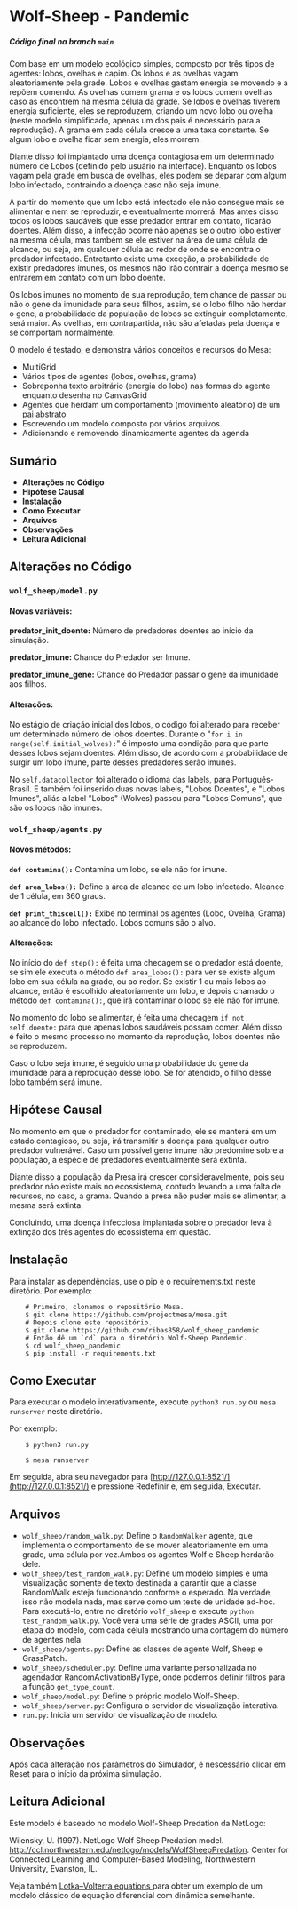 <!--
Wolf-Sheep - Pandemic 
================================
Lucas Jr. Ribas - UnB

Baseado no "Wolf Sheep Predation Model"
-->

# Wolf-Sheep - Pandemic

##### *Código final na branch* ***``main``***

Com base em um modelo ecológico simples, composto por três tipos de agentes: lobos, ovelhas e capim. Os lobos e as ovelhas vagam aleatoriamente pela grade. Lobos e ovelhas gastam energia se movendo e a repõem comendo. As ovelhas comem grama e os lobos comem ovelhas caso as encontrem na mesma célula da grade. Se lobos e ovelhas tiverem energia suficiente, eles se reproduzem, criando um novo lobo ou ovelha (neste modelo simplificado, apenas um dos pais é necessário para a reprodução). A grama em cada célula cresce a uma taxa constante. Se algum lobo e ovelha ficar sem energia, eles morrem.

Diante disso foi implantado uma doença contagiosa em um determinado número de Lobos (definido pelo usuário na interface). Enquanto os lobos vagam pela grade em busca de ovelhas, eles podem se deparar com algum lobo infectado, contraindo a doença caso não seja imune.

A partir do momento que um lobo está infectado ele não consegue mais se alimentar e nem se reproduzir, e eventualmente morrerá. Mas antes disso todos os lobos saudáveis que esse predador entrar em contato, ficarão doentes. Além disso, a infecção ocorre não apenas se o outro lobo estiver na mesma célula, mas também se ele estiver na área de uma célula de alcance, ou seja, em qualquer célula ao redor de onde se encontra o predador infectado.  Entretanto existe uma
exceção, a probabilidade de existir predadores imunes, os mesmos não irão contrair a doença mesmo se entrarem em contato com um lobo doente.

Os lobos imunes no momento de sua reprodução, tem chance de passar ou não o gene da imunidade para seus filhos, assim, se o lobo filho não herdar o gene, a probabilidade da população de lobos se extinguir completamente, será maior. As ovelhas, em contrapartida, não são afetadas pela doença e se comportam normalmente.

O modelo é testado, e demonstra vários conceitos e recursos do Mesa:
 - MultiGrid
 - Vários tipos de agentes (lobos, ovelhas, grama)
 - Sobreponha texto arbitrário (energia do lobo) nas formas do agente enquanto desenha no CanvasGrid
 - Agentes que herdam um comportamento (movimento aleatório) de um pai abstrato
 - Escrevendo um modelo composto por vários arquivos.
 - Adicionando e removendo dinamicamente agentes da agenda

## Sumário
- **Alterações no Código**
- **Hipótese Causal**
- **Instalação**
- **Como Executar**
- **Arquivos**
- **Observações**
- **Leitura Adicional**

## Alterações no Código

### ``wolf_sheep/model.py``

#### **Novas variáveis:**
**predator_init_doente:** Número de predadores doentes ao início da simulação.

**predator_imune:** Chance do Predador ser Imune.

**predator_imune_gene:** Chance do Predador passar o gene da imunidade aos filhos.

#### **Alterações:**

No estágio de criação inicial dos lobos, o código foi alterado para receber um determinado número de lobos doentes. Durante o "``for i in range(self.initial_wolves):``" é imposto uma condição para que parte desses lobos sejam doentes. Além disso, de acordo com a probabilidade de surgir um lobo imune, parte desses predadores serão imunes.

No ``self.datacollector`` foi alterado o idioma das labels, para Português-Brasil. E também foi inserido duas novas labels, "Lobos Doentes", e "Lobos Imunes", aliás a label "Lobos" (Wolves) passou para "Lobos Comuns", que são os lobos não imunes.

### ``wolf_sheep/agents.py``

#### **Novos métodos:**
**``def contamina():``** Contamina um lobo, se ele não for imune.

**``def area_lobos():``** Define a área de alcance de um lobo infectado. Alcance de 1 célula, em 360 graus.

**``def print_thiscell():``** Exibe no terminal os agentes (Lobo, Ovelha, Grama) ao alcance do lobo infectado. Lobos comuns são o alvo.

#### **Alterações:**
No início do ``def step():`` é feita uma checagem se o predador está doente, se sim ele executa o método ``def area_lobos():`` para ver se existe algum lobo em sua célula na grade, ou ao redor. Se existir 1 ou mais lobos ao alcance, então é escolhido aleatoriamente um lobo, e depois chamado o método ``def contamina():``, que irá contaminar o lobo se ele não for imune.

No momento do lobo se alimentar, é feita uma checagem ``if not self.doente:`` para que apenas lobos saudáveis possam comer. Além disso é feito o mesmo processo no momento da reprodução, lobos doentes não se reproduzem.

Caso o lobo seja imune, é seguido uma probabilidade do gene da imunidade para a reprodução desse lobo. Se for atendido, o filho desse lobo também será imune.

## Hipótese Causal

No momento em que o predador for contaminado, ele se manterá em um estado contagioso, ou seja, irá transmitir a doença para qualquer outro predador vulnerável. Caso um possível gene imune não predomine sobre a população, a espécie de predadores eventualmente será extinta.

Diante disso a população da Presa irá crescer consideravelmente, pois seu predador não existe mais no ecossistema, contudo levando a uma falta de recursos, no caso, a grama. Quando a presa não puder mais se alimentar, a mesma será extinta.
	
Concluindo, uma doença infecciosa implantada sobre o predador leva à extinção dos três agentes do ecossistema em questão.

## Instalação

Para instalar as dependências, use o pip e o requirements.txt neste diretório. Por exemplo:

```
    # Primeiro, clonamos o repositório Mesa.
    $ git clone https://github.com/projectmesa/mesa.git
    # Depois clone este repositório.
    $ git clone https://github.com/ribas858/wolf_sheep_pandemic
    # Então dê um `cd` para o diretório Wolf-Sheep Pandemic.
    $ cd wolf_sheep_pandemic
    $ pip install -r requirements.txt
```

## Como Executar

Para executar o modelo interativamente, execute ``python3 run.py`` ou ``mesa runserver``  neste diretório. 

Por exemplo:

```
    $ python3 run.py
```

```
    $ mesa runserver
```

Em seguida, abra seu navegador para [http://127.0.0.1:8521/](http://127.0.0.1:8521/) e pressione Redefinir e, em seguida, Executar.

## Arquivos

* ``wolf_sheep/random_walk.py``: Define o ``RandomWalker`` agente, que implementa o comportamento de se mover aleatoriamente em uma grade, uma célula por vez.Ambos os agentes Wolf e Sheep herdarão dele.
* ``wolf_sheep/test_random_walk.py``: Define um modelo simples e uma visualização somente de texto destinada a garantir que a classe RandomWalk esteja funcionando conforme o esperado. Na verdade, isso não modela nada, mas serve como um teste de unidade ad-hoc. Para executá-lo, entre no diretório ``wolf_sheep`` e execute ``python test_random_walk.py``. Você verá uma série de grades ASCII, uma por etapa do modelo, com cada célula mostrando uma contagem do número de agentes nela.
* ``wolf_sheep/agents.py``: Define as classes de agente Wolf, Sheep e GrassPatch.
* ``wolf_sheep/scheduler.py``: Define uma variante personalizada no agendador RandomActivationByType, onde podemos definir filtros para a função `get_type_count`.
* ``wolf_sheep/model.py``: Define o próprio modelo Wolf-Sheep.
* ``wolf_sheep/server.py``: Configura o servidor de visualização interativa.
* ``run.py``: Inicia um servidor de visualização de modelo.

## Observações

Após cada alteração nos parâmetros do Simulador, é nescessário clicar em Reset para o início da próxima simulação.

## Leitura Adicional

Este modelo é baseado no modelo Wolf-Sheep Predation da NetLogo:

Wilensky, U. (1997). NetLogo Wolf Sheep Predation model. http://ccl.northwestern.edu/netlogo/models/WolfSheepPredation. Center for Connected Learning and Computer-Based Modeling, Northwestern University, Evanston, IL.

Veja também [Lotka–Volterra equations
](https://en.wikipedia.org/wiki/Lotka%E2%80%93Volterra_equations) para obter um exemplo de um modelo clássico de equação diferencial com dinâmica semelhante.